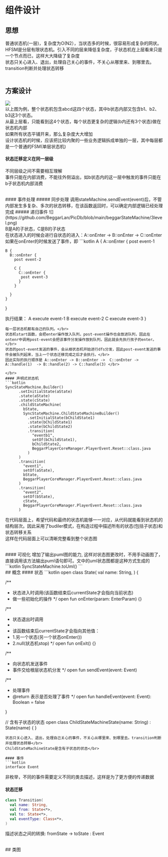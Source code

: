 # 组件设计

## 思想
普通状态机(一层)，复杂度为O(N2），当状态多的时候，很容易形成复杂的网状。</br>
HFSM是分层有限状态机。引入不同的层来降低复杂度，子状态机在上层看来只是一个节点而已，这样大大降级了复杂度</br>
状态只关心进入、退出，处理自己关心的事件，不关心从哪里来、到哪里去。transition判断并处理状态转移</br></br>


## 方案设计
![](https://github.com/BeggarLan/PicDb/blob/main/beggarStateMachine/StateMachineTest.png)</br>
以上图为例，整个状态机包含abcd这四个状态，其中b状态内部又包含b1、b2、b3这3个状态。</br>
从最上层看，只能看到这4个状态，每个状态更复杂的逻辑(b内还有3个状态)做在状态机内部</br>
如果所有状态平铺开来，那么复杂度大大增加</br>
设计状态机的时候，应该把比较内聚的一些业务逻辑拆成单独的一层，其中每层都是一个普通的FSM(单层状态机)</br>

#### 状态迁移定义在同一层级
不同层级之间不需要相互理解</br>
事件只能在内部消费，不能往外侧溢出，如b状态内的这一层中触发的事件只能在b子状态机内部消费</br>

</br>
#### 事件处理
##### 同步处理
调用stateMachine.sendEvent(event)后，不管内部发生多复杂、多次的状态转移，在该函数返回时，可以确定内部逻辑已经处理完成
##### 递归事件
![](https://github.com/BeggarLan/PicDb/blob/main/beggarStateMachine/3level.png)</br>
B是A的子状态，C是B的子状态</br>
在状态进入的时候会进行自状态的进入：A::onEnter -> B::onEnter -> C::onEnter</br>
如果在onEnter的时候发送了事件，即
```kotlin
A {
  A::onEnter {
    post event-1

    B {
      B::onEnter {
        post event-2

        C {
          C::onEnter {
           post event-3
          }
        }

      }
    }

   }
   
  执行结果：
  A execute event-1
  B execute event-2
  C execute event-3
}
```
每一层状态机都有自己的队列。</br>
状态机start函数，会把enter操作放入队列，post-event操作也会放进队列，因此在ontenr中调用post-event会把该事件分发操作放到队列，因此就会先执行孩子的enter。</br>
状态的post-event发送的事件，会从根状态机开始进行dfs分发，因此post-event发送的事件会被队列起来，当上一个状态迁移完成之后才会执行。</br>
因此实际的执行顺序是 A::onEnter -> B::onEnter ->  C::onEnter ->  A::handle(1)  -> B::handle(2) -> C::handle(3) </br>

</br>
#### 声明式状态机
```kotlin
SyncStateMachine.Builder()
      .setInitialState(aState)
      .state(aState)
      .state(cState)
      .childStateMachine(
        bState,
        SyncStateMachine.ChildStateMachineBuilder()
          .setInitialState(bChildState1)
          .state(bChildState1)
          .state(bChildState2)
          .transition(
            "eventb1",
            setOf(bChildState1),
            bChildState2,
            BeggarPlayerCoreManager.PlayerEvent.Reset::class.java
          )
      )
      .transition(
        "event1",
        setOf(aState),
        bState,
        BeggarPlayerCoreManager.PlayerEvent.Reset::class.java
      )
      .transition(
        "event2",
        setOf(bState),
        cState,
        BeggarPlayerCoreManager.PlayerEvent.Reset::class.java
      )
```
在代码层面上，希望代码和最终的状态机能够一一对应，从代码就能看到状态机的结构层次。因此采用了budiler模式，在构造过程中描述所有的状态(包括子状态)和状态转移关系</br>
这样在代码层面上可以清晰完整看到整个状态图</br>



</br>
#### 可视化
增加了输出puml图的能力, 这样对状态图更改时，不用手动画图了，直接调用该方法输出puml语句即可。文中的uml状态图都是这种方式生成的
```kotlin
SyncStateMachine.toUml()
```

</br>
## 概念
#### 状态
```kotlin
open class State<EnterParam>(
  val name: String,
) {

  /**
   * 状态进入时调用(该函数结束后currentState才会指向当前状态)
   * 做一些初始化的操作
   */
  open fun onEnter(param: EnterParam) {}

  /**
   * 状态退出时调用
   *
   * 该函数结束后currentState才会指向其他值：
   * 1.另一个状态(另一个状态onEnter())
   * 2.null(状态机stop)
   */
  open fun onExit() {}

  /**
   * 向状态机发送事件
   * 事件交给根层状态机分发
   */
  open fun sendEvent(event: Event) 

  /**
   * 处理事件
   * @return 表示是否处理了事件
   */
  open fun handleEvent(event: Event): Boolean = false

}

// 含有子状态的状态
open class ChildStateMachineState<EnterParam>(name: String) : State<EnterParam>(name) { }
```
状态只关心进入、退出，处理自己关心的事件，不关心从哪里来、到哪里去。transition判断并处理状态转移</br>
ChildStateMachineState是含有子状态的状态</br>

#### 事件
```kotlin
interface Event
```
非枚举，不同的事件需要定义不同的类去描述，这样是为了更方便的传递数据</br>

#### 状态迁移
```kotlin
class Transition(
  val name: String,
  val from: State<*>,
  val to: State<*>,
  val eventType: Class<*>,
) 
```
描述状态之间的转换: fromState -> toState : Event </br>

</br>
## 类图


